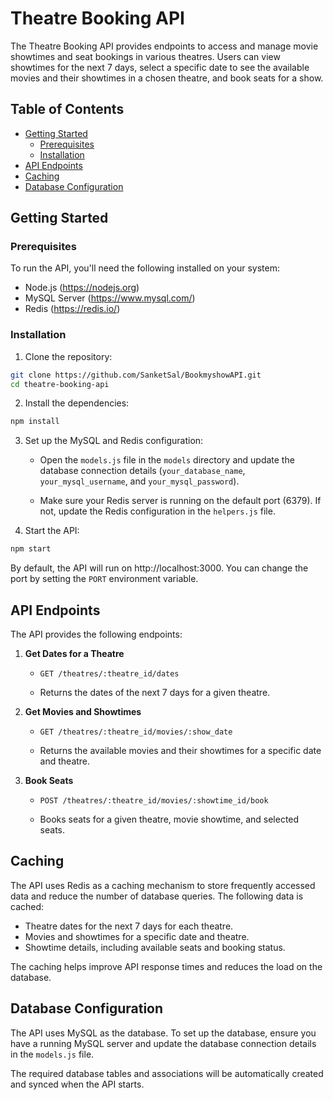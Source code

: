 # Theatre Booking API

The Theatre Booking API provides endpoints to access and manage movie showtimes and seat bookings in various theatres. Users can view showtimes for the next 7 days, select a specific date to see the available movies and their showtimes in a chosen theatre, and book seats for a show.

## Table of Contents

- [Getting Started](#getting-started)
  - [Prerequisites](#prerequisites)
  - [Installation](#installation)
- [API Endpoints](#api-endpoints)
- [Caching](#caching)
- [Database Configuration](#database-configuration)

## Getting Started

### Prerequisites

To run the API, you'll need the following installed on your system:

- Node.js (https://nodejs.org)
- MySQL Server (https://www.mysql.com/)
- Redis (https://redis.io/)

### Installation

1. Clone the repository:

```bash
git clone https://github.com/SanketSal/BookmyshowAPI.git
cd theatre-booking-api
```

2. Install the dependencies:

```bash
npm install
```

3. Set up the MySQL and Redis configuration:

   - Open the `models.js` file in the `models` directory and update the database connection details (`your_database_name`, `your_mysql_username`, and `your_mysql_password`).

   - Make sure your Redis server is running on the default port (6379). If not, update the Redis configuration in the `helpers.js` file.

4. Start the API:

```bash
npm start
```

By default, the API will run on http://localhost:3000. You can change the port by setting the `PORT` environment variable.

## API Endpoints

The API provides the following endpoints:

1. **Get Dates for a Theatre**

   - `GET /theatres/:theatre_id/dates`

   - Returns the dates of the next 7 days for a given theatre.

2. **Get Movies and Showtimes**

   - `GET /theatres/:theatre_id/movies/:show_date`

   - Returns the available movies and their showtimes for a specific date and theatre.

3. **Book Seats**

   - `POST /theatres/:theatre_id/movies/:showtime_id/book`

   - Books seats for a given theatre, movie showtime, and selected seats.

## Caching

The API uses Redis as a caching mechanism to store frequently accessed data and reduce the number of database queries. The following data is cached:

- Theatre dates for the next 7 days for each theatre.
- Movies and showtimes for a specific date and theatre.
- Showtime details, including available seats and booking status.

The caching helps improve API response times and reduces the load on the database.

## Database Configuration

The API uses MySQL as the database. To set up the database, ensure you have a running MySQL server and update the database connection details in the `models.js` file.

The required database tables and associations will be automatically created and synced when the API starts.
